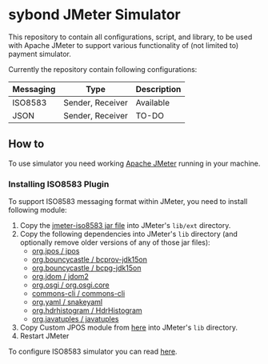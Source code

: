# **sybond** JMeter Simulator

This repository to contain all configurations, script, and library, to be used with Apache JMeter to support various functionality of (not limited to) payment simulator.

Currently the repository contain following configurations:

|Messaging|Type|Description|
|---|:---:|:---|
|ISO8583| Sender, Receiver|Available|
|JSON|Sender, Receiver|TO-DO|

## How to
To use simulator you need working [Apache JMeter](https://jmeter.apache.org/) running in your machine.

### Installing ISO8583 Plugin
To support ISO8583 messaging format within JMeter, you need to install following module:

1. Copy the [jmeter-iso8583 jar file](https://github.com/tilln/jmeter-iso8583/releases/download/1.1/jmeter-iso8583-1.1.jar) into JMeter's `lib/ext` directory.
2. Copy the following dependencies into JMeter's `lib` directory (and optionally remove older versions of any of those jar files):
    * [org.jpos / jpos](https://search.maven.org/remotecontent?filepath=org/jpos/jpos/2.1.4/jpos-2.1.4.jar)
    * [org.bouncycastle / bcprov-jdk15on](https://search.maven.org/remotecontent?filepath=org/bouncycastle/bcprov-jdk15on/1.64/bcprov-jdk15on-1.64.jar)
    * [org.bouncycastle / bcpg-jdk15on](https://search.maven.org/remotecontent?filepath=org/bouncycastle/bcpg-jdk15on/1.64/bcpg-jdk15on-1.64.jar)
    * [org.jdom / jdom2](https://search.maven.org/remotecontent?filepath=org/jdom/jdom2/2.0.6/jdom2-2.0.6.jar)
    * [org.osgi / org.osgi.core](https://search.maven.org/remotecontent?filepath=org/osgi/org.osgi.core/6.0.0/org.osgi.core-6.0.0.jar)
    * [commons-cli / commons-cli](https://search.maven.org/remotecontent?filepath=commons-cli/commons-cli/1.4/commons-cli-1.4.jar)
    * [org.yaml / snakeyaml](https://search.maven.org/remotecontent?filepath=org/yaml/snakeyaml/1.26/snakeyaml-1.26.jar)
    * [org.hdrhistogram / HdrHistogram](https://search.maven.org/remotecontent?filepath=org/hdrhistogram/HdrHistogram/2.1.12/HdrHistogram-2.1.12.jar)
    * [org.javatuples / javatuples](https://search.maven.org/remotecontent?filepath=org/javatuples/javatuples/1.2/javatuples-1.2.jar)
3. Copy Custom JPOS module from [here](https://github.com/sybond/sybond-JMeter-Simulator/tree/master/lib) into JMeter's `lib` directory.
4. Restart JMeter

To configure ISO8583 simulator you can read [here]().
